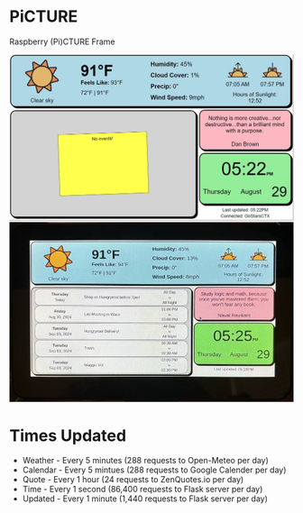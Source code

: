 # PiCTURE
Raspberry (Pi)CTURE Frame

![Screenshot of PiCTURE Frame](Screenshot1.JPG)
![Another screenshot of PiCTURE Frame](Screenshot2.JPG)

# Times Updated
 - Weather - Every 5 minutes (288 requests to Open-Meteo per day)
 - Calendar - Every 5 mintues (288 requests to Google Calender per day)
 - Quote - Every 1 hour (24 requests to ZenQuotes.io per day)
 - Time - Every 1 second (86,400 requests to Flask server per day)
 - Updated - Every 1 minute (1,440 requests to Flask server per day)